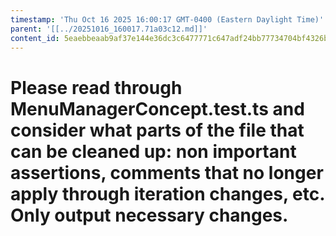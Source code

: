 ```yaml
---
timestamp: 'Thu Oct 16 2025 16:00:17 GMT-0400 (Eastern Daylight Time)'
parent: '[[../20251016_160017.71a03c12.md]]'
content_id: 5eaebbeaab9af37e144e36dc3c6477771c647adf24bb77734704bf4326b160a4
---
```


# Please read through MenuManagerConcept.test.ts and consider what parts of the file that can be cleaned up: non important assertions, comments that no longer apply through iteration changes, etc. Only output necessary changes.
